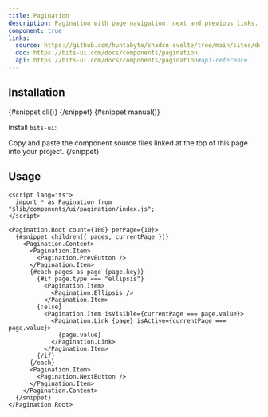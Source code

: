```yaml
---
title: Pagination
description: Pagination with page navigation, next and previous links.
component: true
links:
  source: https://github.com/huntabyte/shadcn-svelte/tree/main/sites/docs/src/lib/registry/default/ui/pagination
  doc: https://bits-ui.com/docs/components/pagination
  api: https://bits-ui.com/docs/components/pagination#api-reference
---
```


<script>
    import { ComponentPreview, PMAddComp, PMInstall, Step, Steps, InstallTabs } from '$lib/components/docs';
</script>

<ComponentPreview name="pagination-demo" >

<div></div>

</ComponentPreview>

## Installation

<InstallTabs>
{#snippet cli()}
<PMAddComp name="pagination" />
{/snippet}
{#snippet manual()}
<Steps>
<Step>

Install `bits-ui`:

</Step>
<PMInstall command="bits-ui -D" />
<Step>Copy and paste the component source files linked at the top of this page into your project.</Step>
</Steps>
{/snippet}
</InstallTabs>

## Usage

```svelte
<script lang="ts">
  import * as Pagination from "$lib/components/ui/pagination/index.js";
</script>

<Pagination.Root count={100} perPage={10}>
  {#snippet children({ pages, currentPage })}
    <Pagination.Content>
      <Pagination.Item>
        <Pagination.PrevButton />
      </Pagination.Item>
      {#each pages as page (page.key)}
        {#if page.type === "ellipsis"}
          <Pagination.Item>
            <Pagination.Ellipsis />
          </Pagination.Item>
        {:else}
          <Pagination.Item isVisible={currentPage === page.value}>
            <Pagination.Link {page} isActive={currentPage === page.value}>
              {page.value}
            </Pagination.Link>
          </Pagination.Item>
        {/if}
      {/each}
      <Pagination.Item>
        <Pagination.NextButton />
      </Pagination.Item>
    </Pagination.Content>
  {/snippet}
</Pagination.Root>
```
